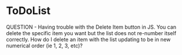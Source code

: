 # ToDoList

QUESTION - 
Having trouble with the Delete Item button in JS. You can delete the specific item you want but the list does not re-number itself correctly. How do I delete an item with the list updating to be in new numerical order (ie 1, 2, 3, etc)?
